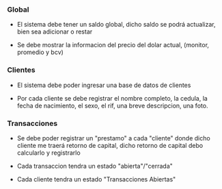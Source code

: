 ### Global

- El sistema debe tener un saldo global, dicho saldo se podrá actualizar, bien sea adicionar o restar

- Se debe mostrar la informacion del precio del dolar actual, (monitor, promedio y bcv)

### Clientes

- El sistema debe poder ingresar una base de datos de clientes

- Por cada cliente se debe registrar el nombre completo, la cedula, la fecha de nacimiento, el sexo, el rif, una breve descripcion, una foto.

### Transacciones

- Se debe poder registrar un "prestamo" a cada "cliente" donde dicho cliente me traerá retorno de capital, dicho retorno de capital debo calcularlo y registrarlo

- Cada transaccion tendra un estado "abierta"/"cerrada" 

- Cada cliente tendra un estado "Transacciones Abiertas"

